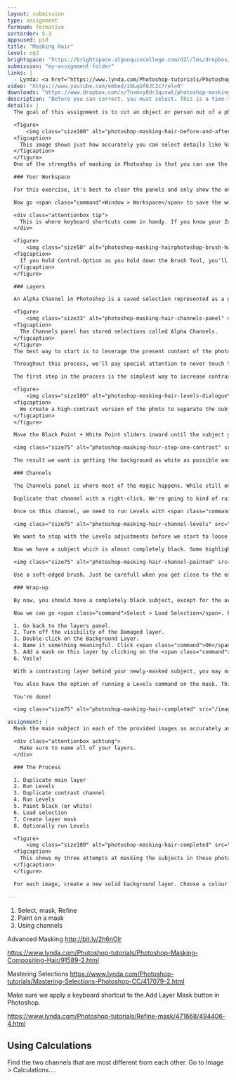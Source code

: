 ```yaml
---
layout: submission
type: assignment
formsum: formative
sortorder: 5.3
appsused: psd
title: "Masking Hair"
level: cg2
brightspace: "https://brightspace.algonquincollege.com/d2l/lms/dropbox/user/folder_submit_files.d2l?db=132035&grpid=0&isprv=0&bp=0&ou=145550"
submission: "my-assignment-folder"
links: |
  - Lynda: <a href="https://www.lynda.com/Photoshop-tutorials/Photoshop-Masking-Compositing-Hair/91589-2.html" target="_blank" title="Illustrator's Pen Tool is so old-school.">Masking Hair</a>
video: "https://www.youtube.com/embed/zbLqGf6JCZc?rel=0"
downloads: "https://www.dropbox.com/s/7nxmvy8dr3quswt/photoshop-masking-hair.zip?dl=1"
description: "Before you can correct, you must select. This is a time-tested saying amongst Photoshop pros. Learning to make accurate selections of complex and detailed objects in Photoshop is a life-long learning process. We'll continue that here."
details: | 
  The goal of this assignment is to cut an object or person out of a photograph, despite very fine detail. A clipping path would be unmanageable and painting with the brush tool is plain 'ol ugly.

  <figure>
      <img class="size100" alt="photoshop-masking-hair-before-and-after" src="/images/photoshop-masking-hair/photoshop-masking-hair-before-and-after.jpg">
  <figcaption>
    This image shows just how accurately you can select details like hair in a photo using this technique.
  </figcaption>
  </figure>
  One of the strengths of masking in Photoshop is that you can use the characteristics of the image to create a mask. By delving into the channels, we can use higher-contrast areas to mask even the most whispy hair.

  ### Your Workspace

  For this exercise, it's best to clear the panels and only show the ones we want. To that end, hit <span class="command">Shift-Tab</span>. All panels disappear except for the Options bar and tools. Now go to the Window menu, then select the Layers, Channels.

  Now go <span class="command">Window > Workspace</span> to save the workspace. Name it Masking. Now every time you wish to do this type of work, simply select this workspace.

  <div class="attentionbox tip">
    This is where keyboard shortcuts come in handy. If you know your Zoom shortcuts, you can zoom in and out to check your work, while in a modal dialog. Hint: ⌘-space is your friend.
  </div>

  <figure>
      <img class="size50" alt="photoshop-masking-hairphotoshop-brush-hud" src="/images/photoshop-masking-hair/photoshop-masking-hairphotoshop-brush-hud.jpg">
  <figcaption>
    If you hold Control-Option as you hold down the Brush Tool, you'll get this handy heads up display of your brush tip.
  </figcaption>
  </figure>

  ### Layers

  An Alpha Channel in Photoshop is a saved selection represented as a greyscale image. In the panel below, what's white on the channel is selected. What's black is deselected. What's grey is a partial selection -- kind of like onion paper. The lighter the colour on the channel, the more it's selected.

  <figure>
      <img class="size33" alt="photoshop-masking-hair-channels-panel" src="/images/photoshop-masking-hair/photoshop-masking-hair-channels-panel.jpg">
  <figcaption>
    The Channels panel has stored selections called Alpha Channels.
  </figcaption>
  </figure>
  The best way to start is to leverage the present content of the photo. We need to increase the contrast of the photo until we end up with the subject in solid white and the background in solid black (or vice-versa). The black and white version will be loaded as a selection which will be used in a mask.

  Throughout this process, we'll pay special attention to never touch the original layer.

  The first step in the process is the simplest way to increase contrast. Simply duplicate the background layer with <span class="command">Option-⌘-J</span>. Name it *High Contrast*. On the new Layer, go <span class="command">⌘-L</span> or <span class="command">Image >Adjustments >Levels</span>.

  <figure>
      <img class="size100" alt="photoshop-masking-hair-levels-dialogue" src="/images/photoshop-masking-hair/photoshop-masking-hair-levels-dialogue.jpg">
  <figcaption>
    We create a high-contrast version of the photo to separate the subject from the background.
  </figcaption>
  </figure>

  Move the Black Point + White Point sliders inward until the subject gets darker. Stop before the background gets dark. We're just trying to punch-up the subject a little. Click <span class="command">OK</span>.

  <img class="size75" alt="photoshop-masking-hair-step-one-contrast" src="/images/photoshop-masking-hair/photoshop-masking-hair-step-one-contrast.jpg">

  The result we want is getting the background as white as possible and her as dark as possible without losing any of the whispy hairs. Note that you can zoom while the Levels dialogue is open.

  ### Channels

  The Channels panel is where most of the magic happens. While still on our new darker layer, go to the Channels panel. Find the channel where the subject has most contrast with the background. The edges are what counts.

  Duplicate that channel with a right-click. We're going to kind of ruin this channel in the process, so let's call it Damaged.

  Once on this channel, we need to run Levels with <span class="command">⌘-L</span>. In this case, we want to be way more extreme. Bring the black + white point sliders in until we get the subject as black as possible.

  <img class="size75" alt="photoshop-masking-hair-channel-levels" src="/images/photoshop-masking-hair/photoshop-masking-hair-channel-levels.jpg">

  We want to stop with the Levels adjustments before we start to loose detail in the whispy hair, so zoom in to check before you accept.

  Now we have a subject which is almost completely black. Some highlights probably still remain. We need to get rid of them. I simply use a big brush and paint with pure black. Make sure you stop before you paint over the whispy edges of the subject. Just fill in the center with black.

  <img class="size75" alt="photoshop-masking-hair-channel-painted" src="/images/photoshop-masking-hair/photoshop-masking-hair-channel-painted.jpg">

  Use a soft-edged brush. Just be carefull when you get close to the edges. You don't want to paint any black on the white background.

  ### Wrap-up

  By now, you should have a completely black subject, except for the areas where you can see through the hair.

  Now we can go <span class="command">Select > Load Selection</span>. From the dialogue, choose your new channel's name. Click <span class="command">OK</span>. You should see marching ants on your canvas.

  1. Go back to the layers panel.
  2. Turn off the visibility of the Damaged layer.
  3. Double-click on the Background Layer.
  4. Name it something meaningful. Click <span class="command">OK</span>.
  5. Add a mask on this layer by clicking on the <span class="command">Add Layer Mask</span> button at the bottom of the Layers panel.
  6. Voila!

  With a contrasting layer behind your newly-masked subject, you may notice that there are some areas of the photo that are transparent and shouldn't be. Simply go to the mask and paint them white.

  You also have the option of running a Levels command on the mask. This can fine-tune it. But be subtle at this point.

  You're done!

  <img class="size75" alt="photoshop-masking-hair-completed" src="/images/photoshop-masking-hair/photoshop-masking-hair-completed.jpg">

assignment: |
  Mask the main subject in each of the provided images as accurately as you can.

  <div class="attentionbox achtung">
    Make sure to name all of your layers.
  </div>

  ### The Process

  1. Duplicate main layer
  2. Run Levels
  3. Duplicate contrast channel
  4. Run Levels
  5. Paint black (or white)
  6. Load selection
  7. Create layer mask
  8. Optionally run Levels

  <figure>
      <img class="size100" alt="photoshop-masking-hair-completed" src="/images/photoshop-masking-hair/photoshop-masking-hair-exercise-completed.jpg">
  <figcaption>
    This shows my three attempts at masking the subjects in these photos.
  </figcaption>
  </figure>

  For each image, create a new solid background layer. Choose a colour that works. Often, a dark colour brings out a halo effect in the hair of our subjects. This masking process does have its limits.

---
```

1. Select, mask, Refine
2. Paint on a mask
3. Using channels

Advanced Masking
http://bit.ly/2h6nOlr

https://www.lynda.com/Photoshop-tutorials/Photoshop-Masking-Compositing-Hair/91589-2.html

Mastering Selections
https://www.lynda.com/Photoshop-tutorials/Mastering-Selections-Photoshop-CC/417079-2.html

Make sure we apply a keyboard shortcut to the Add Layer Mask button in Photoshop.

https://www.lynda.com/Photoshop-tutorials/Refine-mask/471668/494406-4.html

  ## Using Calculations

  Find the two channels that are most different from each other. Go to <span class="command">Image > Calculations...</span>.
